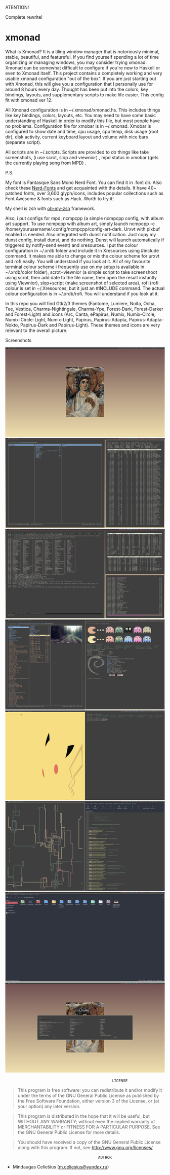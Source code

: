 ATENTION!

Complete rewrite!

# xmonad
What is Xmonad? It is a tiling window manager that is notoriously minimal, stable, beautiful, and featureful. If you find yourself spending a lot of time organizing or managing windows, you may consider trying xmonad. Xmonad can be somewhat difficult to configure if you're new to Haskell or even to Xmonad itself. This project contains a completely working and very usable xmonad configuration "out of the box". If you are just starting out with Xmonad, this will give you a configuration that I personally use for around 8 hours every day. Thought has been put into the colors, key bindings, layouts, and supplementary scripts to make life easier. This config fit with xmonad ver 12. 

All Xmonad configuration is in ~/.xmonad/xmonad.hs. This includes things like key bindings, colors, layouts, etc. You may need to have some basic understanding of Haskell in order to modify this file, but most people have no problems. Configuration file for xmobar is in ~/.xmonad. Xmobar is configured to show date and time, cpu usage, cpu temp, disk usage (root dir), disk activity, current keyboard layout and volume with nice bars (separate script).

All scripts are in ~/.scripts. Scripts are provided to do things like take screenshots, (i use scrot, slop and viewnior) , mpd status in xmobar (gets the currently playing song from MPD) . 

P.S.

My font is Fantasque Sans Mono Nerd Font. You can find it in .font dir. Also check these [Nerd-Fonts](https://github.com/ryanoasis/nerd-fonts) and get acquainted with the details.  It have 40+ patched fonts, over 3,600 glyph/icons, includes popular collections such as Font Awesome & fonts such as Hack. Worth to try it!

My shell is zsh with [oh-my-zsh](https://github.com/robbyrussell/oh-my-zsh) framework.

Also, i put configs for mpd, ncmpcpp (a simple ncmpcpp config, with album art support. To use ncmpcpp with album art, simply launch ncmpcpp -c /home/yourusername/.config/ncmpcpp/config-art-dark. Urxvt with pixbuf enabled is needed. Also integrated with dunst notification. Just copy my dunst config, install dunst, and do nothing. Dunst will launch automatically if triggered by notify-send event) and xresources. I put the colour configuration in ~/.xrdb folder and include it in Xresources using #include command. It makes me able to change or mix the colour scheme for urxvt and rofi easily. You will understand if you look at it. All of my favourite terminal colour scheme i frequently use on my setup is available in ~/.xrdb/color folder), scrot+viewnior (a simple script to take screenshoot using scrot, then add date to the file name, then open the result instantly using Viewnior), slop+script (make screenshot of selected area), rofi (rofi colour is set in ~/.Xresources, but it just an #INCLUDE command. The actual colour configuration is in ~/.xrdb/rofi. You will understand if you look at it. 


In this repo you will find Gtk2/3 themes (Fantome, Lumiere, Noita, Ocha, Tee, Vestica, Charma-Nightingale, Charma-Ype, Forest-Dark, Forest-Darker and Forest-Light) and icons (Arc, Canta, ePapirus, Numix, Numix-Circle, Numix-Circle-Light, Numix-Light, Papirus, Papirus-Adapta, Papirus-Adapta-Nokto, Papirus-Dark and Papirus-Light). These themes and icons are very relevant to the overall picture.

Screenshots

![Screenshot](screen.png?raw=true "Clear")
![Screenshot](screen_1.png?raw=true "Notification")
![Screenshot](screen_2.png?raw=true "Rofi")
![Screenshot](screen_3.png?raw=true "Binclock")
![Screenshot](screen_4.png?raw=true "Terms")
![Screenshot](screen_5.png?raw=true "Apps")
![Screenshot](screen_6.png?raw=true "Icons")
![Screenshot](screen_7.png?raw=true "Etc")


                                                   LICENSE
                                                    
                                                    
                                                    
     

 > This program is free software: you can redistribute it and/or modify it under the terms of the GNU General Public License as published by the Free Software Foundation, either version 3 of the License, or (at your option) any later version.

   > This program is distributed in the hope that it will be useful, but WITHOUT ANY WARRANTY; without even the implied warranty of MERCHANTABILITY or FITNESS FOR A PARTICULAR PURPOSE. See the GNU General Public License for more details.

   > You should have received a copy of the GNU General Public License along with this program. If not, see http://www.gnu.org/licenses/
                                   
                                   
                                             AUTHOR
                                              
- Mindaugas Celiešius (m.celiesius@yandex.ru)                                              
